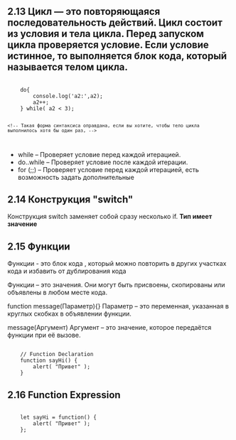 <h2>2.13 Цикл — это повторяющаяся последовательность действий.
Цикл состоит из условия и тела цикла.
Перед запуском цикла проверяется условие. Если условие истинное, то выполняется блок кода, который называется телом цикла.</h2>

<code>
    do{
        console.log('a2:',a2);
        a2++;
    } while( a2 < 3);

    <!-- Такая форма синтаксиса оправдана, если вы хотите, чтобы тело цикла выполнилось хотя бы один раз, -->
</code>
<ul>
    <li>while – Проверяет условие перед каждой итерацией.</li>
    <li>do..while – Проверяет условие после каждой итерации.</li>
    <li>for (;;) – Проверяет условие перед каждой итерацией, есть возможность задать дополнительные</li>
</ul>

<h2>2.14 Конструкция "switch"</h2>
<p>Конструкция switch заменяет собой сразу несколько if. <b>Тип имеет значение</b></p>

<h2>2.15 Функции</h2>
<p>Функции - это блок кода , который можно повторить в других участках кода и избавить от дублирования кода</p>
<p>Функции – это значения. Они могут быть присвоены, скопированы или объявлены в любом месте кода.</p>
<p>function message(Параметр){}  Параметр – это переменная, указанная в круглых скобках в объявлении функции.</p>
<p>message(Аргумент) Аргумент – это значение, которое передаётся функции при её вызове.</p>
<code>
    // Function Declaration
    function sayHi() {
        alert( "Привет" );
    }
</code>
<h2>2.16 Function Expression</h2>
<code>
    let sayHi = function() {
        alert( "Привет" );
    };
</code>




